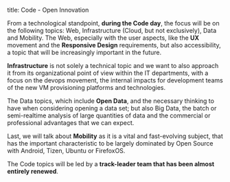title: Code - Open Innovation


From a technological standpoint, **during the Code day**, the focus will be on the following topics: Web, Infrastructure (Cloud, but not exclusively), Data and Mobility. The Web, especially with the user aspects, like the **UX** movement and the **Responsive Design** requirements, but also accessibility, a topic that will be increasingly important in the future.

**Infrastructure** is not solely a technical topic and we want to also approach it from its organizational point of view within the IT departments, with a focus on the devops movement, the internal impacts for development teams of the new VM provisioning platforms and technologies.

The Data topics, which include **Open Data**, and the necessary thinking to have when considering opening a data set; but also Big Data, the batch or semi-realtime analysis of large quantities of data and the commercial or professional advantages that we can expect.

Last, we will talk about **Mobility** as it is a vital and fast-evolving subject, that has the important characteristic to be largely dominated by Open Source with Android, Tizen, Ubuntu or FirefoxOS.

The Code topics will be led by a **track-leader team that has been almost entirely renewed**.
